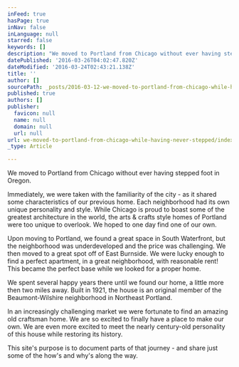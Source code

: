```yaml
---
inFeed: true
hasPage: true
inNav: false
inLanguage: null
starred: false
keywords: []
description: "We moved to Portland from Chicago without ever having stepped foot in Oregon. \_"
datePublished: '2016-03-26T04:02:47.820Z'
dateModified: '2016-03-24T02:43:21.138Z'
title: ''
author: []
sourcePath: _posts/2016-03-12-we-moved-to-portland-from-chicago-while-having-never-stepped.md
published: true
authors: []
publisher:
  favicon: null
  name: null
  domain: null
  url: null
url: we-moved-to-portland-from-chicago-while-having-never-stepped/index.html
_type: Article

---
```

We moved to Portland from Chicago without ever having stepped foot in Oregon.  

Immediately, we were taken with the familiarity of the city - as it shared some characteristics of our previous home.  Each neighborhood had its own unique personality and style. While Chicago is proud to boast some of the greatest architecture in the world, the arts & crafts style homes of Portland were too unique to overlook.  We hoped to one day find one of our own.

Upon moving to Portland, we found a great space in South Waterfront, but the neighborhood was underdeveloped and the price was challenging.  We then moved to a great spot off of East Burnside. We were lucky enough to find a perfect apartment, in a great neighborhood, with reasonable rent! This became the perfect base while we looked for a proper home.

We spent several happy years there until we found our home, a little more then two miles away.  Built in 1921, the house is an original member of the Beaumont-Wilshire neighborhood in Northeast Portland.

In an increasingly challenging market we were fortunate to find an amazing old craftsman home. We are so excited to finally have a place to make our own. We are even more excited to meet the nearly century-old personality of this house while restoring its history.

This site's purpose is to document parts of that journey - and share just some of the how's and why's along the way.